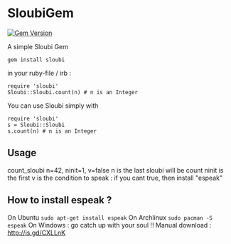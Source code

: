 SloubiGem
======

[![Gem Version](https://badge.fury.io/rb/sloubi.png)](http://badge.fury.io/rb/sloubi)

A simple Sloubi Gem

`gem install sloubi`

in your ruby-file / irb :

```
require 'sloubi'
Sloubi::Sloubi.count(n) # n is an Integer
```

You can use Sloubi simply with
```
require 'sloubi'
s = Sloubi::Sloubi
s.count(n) # n is an Integer
```

Usage
------
count_sloubi n=42, ninit=1, v=false
n is the last sloubi will be count
ninit is the first
v is the condition to speak : if you cant true, then install "espeak"

How to install espeak ?
------
On Ubuntu `` sudo apt-get install espeak ``
On Archlinux `` sudo pacman -S espeak ``
On Windows : go catch up with your soul !!
Manual download : http://is.gd/CXLLnK